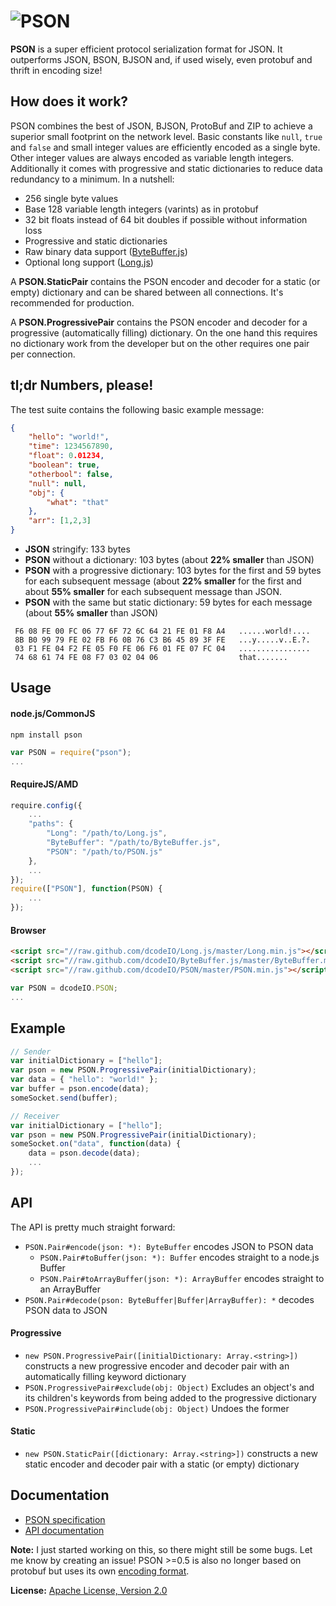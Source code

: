 ![PSON](https://raw.github.com/dcodeIO/PSON/master/PSON.png)
====
**PSON** is a super efficient protocol serialization format for JSON. It outperforms JSON, BSON, BJSON and, if used
wisely, even protobuf and thrift in encoding size!

How does it work?
-----------------
PSON combines the best of JSON, BJSON, ProtoBuf and ZIP to achieve a superior small footprint on the network level.
Basic constants like `null`, `true` and `false` and small integer values are efficiently encoded as a single byte.
Other integer values are always encoded as variable length integers. Additionally it comes with progressive and static
dictionaries to reduce data redundancy to a minimum. In a nutshell:

* 256 single byte values
* Base 128 variable length integers (varints) as in protobuf
* 32 bit floats instead of 64 bit doubles if possible without information loss
* Progressive and static dictionaries
* Raw binary data support ([ByteBuffer.js](https://github.com/dcodeIO/ByteBuffer.js))
* Optional long support ([Long.js](https://github.com/dcodeIO/Long.js))

A **PSON.StaticPair** contains the PSON encoder and decoder for a static (or empty) dictionary and can be shared between
all connections. It's recommended for production.

A **PSON.ProgressivePair** contains the PSON encoder and decoder for a progressive (automatically filling) dictionary.
On the one hand this requires no dictionary work from the developer but on the other requires one pair per connection.

tl;dr Numbers, please!
----------------------
The test suite contains the following basic example message:

```json
{
    "hello": "world!",
    "time": 1234567890,
    "float": 0.01234,
    "boolean": true,
    "otherbool": false,
    "null": null,
    "obj": {
        "what": "that"
    },
    "arr": [1,2,3]
}
```

* **JSON** stringify: 133 bytes
* **PSON** without a dictionary: 103 bytes (about **22% smaller** than JSON)
* **PSON** with a progressive dictionary: 103 bytes for the first and 59 bytes for each subsequent message (about 
  **22% smaller** for the first and about **55% smaller** for each subsequent message than JSON.
* **PSON** with the same but static dictionary: 59 bytes for each message (about **55% smaller** than JSON)
         
```text
 F6 08 FE 00 FC 06 77 6F 72 6C 64 21 FE 01 F8 A4   ......world!....
 8B B0 99 79 FE 02 FB F6 0B 76 C3 B6 45 89 3F FE   ...y.....v..E.?.
 03 F1 FE 04 F2 FE 05 F0 FE 06 F6 01 FE 07 FC 04   ................
 74 68 61 74 FE 08 F7 03 02 04 06                  that.......
```

Usage
-----

#### node.js/CommonJS

`npm install pson`

```js
var PSON = require("pson");
...
```

#### RequireJS/AMD

```js
require.config({
    ...
    "paths": {
        "Long": "/path/to/Long.js",
        "ByteBuffer": "/path/to/ByteBuffer.js",
        "PSON": "/path/to/PSON.js"
    },
    ...
});
require(["PSON"], function(PSON) {
    ...
});
```

#### Browser

```html
<script src="//raw.github.com/dcodeIO/Long.js/master/Long.min.js"></script>
<script src="//raw.github.com/dcodeIO/ByteBuffer.js/master/ByteBuffer.min.js"></script>
<script src="//raw.github.com/dcodeIO/PSON/master/PSON.min.js"></script>
```

```js
var PSON = dcodeIO.PSON;
...
```

Example
-------
```js
// Sender
var initialDictionary = ["hello"];
var pson = new PSON.ProgressivePair(initialDictionary);
var data = { "hello": "world!" };
var buffer = pson.encode(data);
someSocket.send(buffer);
```

```js
// Receiver
var initialDictionary = ["hello"];
var pson = new PSON.ProgressivePair(initialDictionary);
someSocket.on("data", function(data) {
    data = pson.decode(data);
    ...
});
```

API
---
The API is pretty much straight forward:

* `PSON.Pair#encode(json: *): ByteBuffer` encodes JSON to PSON data
  * `PSON.Pair#toBuffer(json: *): Buffer` encodes straight to a node.js Buffer
  * `PSON.Pair#toArrayBuffer(json: *): ArrayBuffer` encodes straight to an ArrayBuffer
* `PSON.Pair#decode(pson: ByteBuffer|Buffer|ArrayBuffer): *` decodes PSON data to JSON

#### Progressive
* `new PSON.ProgressivePair([initialDictionary: Array.<string>])` constructs a new progressive encoder and decoder pair
  with an automatically filling keyword dictionary
* `PSON.ProgressivePair#exclude(obj: Object)` Excludes an object's and its children's keywords from being added to the progressive
   dictionary
* `PSON.ProgressivePair#include(obj: Object)` Undoes the former

#### Static
* `new PSON.StaticPair([dictionary: Array.<string>])` constructs a new static encoder and decoder pair
  with a static (or empty) dictionary
  
Documentation
-------------
* [PSON specification](https://github.com/dcodeIO/PSON/blob/master/PSONspec.txt)
* [API documentation](http://htmlpreview.github.io/?http://raw.github.com/dcodeIO/PSON/master/docs/PSON.html)

**Note:** I just started working on this, so there might still be some bugs. Let me know by creating an issue!
PSON >=0.5 is also no longer based on protobuf but uses its own
[encoding format](https://github.com/dcodeIO/PSON/blog/master/PSONspec.txt).

**License:** [Apache License, Version 2.0](http://opensource.org/licenses/Apache-2.0)
